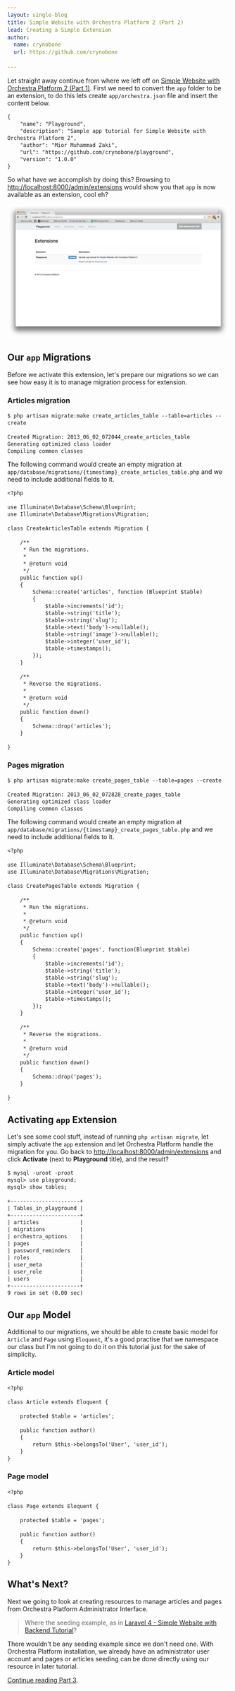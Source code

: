 ```yaml
---
layout: single-blog
title: Simple Website with Orchestra Platform 2 (Part 2)
lead: Creating a Simple Extension
author:
  name: crynobone
  url: https://github.com/crynobone

---
```


Let straight away continue from where we left off on [Simple Website with Orchestra Platform 2 (Part 1)](/blogs/2013/06/01/simple-website-1/). First we need to convert the `app` folder to be an extension, to do this lets create `app/orchestra.json` file and insert the content below.

	{
		"name": "Playground",
		"description": "Sample app tutorial for Simple Website with Orchestra Platform 2",
		"author": "Mior Muhammad Zaki",
		"url": "https://github.com/crynobone/playground",
		"version": "1.0.0"
	}

So what have we accomplish by doing this? Browsing to <http://localhost:8000/admin/extensions> would show you that `app` is now available as an extension, cool eh?

![Playground Extension is available](/blogs/assets/2013/06/playground-extension-available.png)

## Our `app` Migrations

Before we activate this extension, let's prepare our migrations so we can see how easy it is to manage migration process for extension.

### Articles migration

	$ php artisan migrate:make create_articles_table --table=articles --create
	
	Created Migration: 2013_06_02_072044_create_articles_table
	Generating optimized class loader
	Compiling common classes

The following command would create an empty migration at `app/database/migrations/{timestamp}_create_articles_table.php` and we need to include additional fields to it.

	<?php
	
	use Illuminate\Database\Schema\Blueprint;
	use Illuminate\Database\Migrations\Migration;

	class CreateArticlesTable extends Migration {

		/**
		 * Run the migrations.
		 *
		 * @return void
		 */
		public function up()
		{
			Schema::create('articles', function (Blueprint $table)
			{
				$table->increments('id');
				$table->string('title');
				$table->string('slug');
				$table->text('body')->nullable();
				$table->string('image')->nullable();
				$table->integer('user_id');
				$table->timestamps();
			});
		}

		/**
		 * Reverse the migrations.
		 *
		 * @return void
		 */
		public function down()
		{
			Schema::drop('articles');
		}

	}

### Pages migration

	$ php artisan migrate:make create_pages_table --table=pages --create
	
	Created Migration: 2013_06_02_072828_create_pages_table
	Generating optimized class loader
	Compiling common classes

The following command would create an empty migration at `app/database/migrations/{timestamp}_create_pages_table.php` and we need to include additional fields to it.

	<?php

	use Illuminate\Database\Schema\Blueprint;
	use Illuminate\Database\Migrations\Migration;

	class CreatePagesTable extends Migration {

		/**
		 * Run the migrations.
		 *
		 * @return void
		 */
		public function up()
		{
			Schema::create('pages', function(Blueprint $table)
			{
				$table->increments('id');
				$table->string('title');
				$table->string('slug');
				$table->text('body')->nullable();
				$table->integer('user_id');
				$table->timestamps();
			});
		}

		/**
		 * Reverse the migrations.
		 *
		 * @return void
		 */
		public function down()
		{
			Schema::drop('pages');
		}

	}

## Activating `app` Extension

Let's see some cool stuff, instead of running `php artisan migrate`, let simply activate the `app` extension and let Orchestra Platform handle the migration for you. Go back to <http://localhost:8000/admin/extensions> and click **Activate** (next to **Playground** title), and the result?

	$ mysql -uroot -proot
	mysql> use playground;
	mysql> show tables;
	
	+----------------------+
	| Tables_in_playground |
	+----------------------+
	| articles             |
	| migrations           |
	| orchestra_options    |
	| pages                |
	| password_reminders   |
	| roles                |
	| user_meta            |
	| user_role            |
	| users                |
	+----------------------+
	9 rows in set (0.00 sec)

## Our `app` Model

Additional to our migrations, we should be able to create basic model for `Article` and `Page` using `Eloquent`, it's a good practise that we namespace our class but I'm not going to do it on this tutorial just for the sake of simplicity.

### Article model

	<?php 
	
	class Article extends Eloquent {
		
		protected $table = 'articles';
	
		public function author()
		{
			return $this->belongsTo('User', 'user_id');
		}
	}
	
### Page model

	<?php 
	
	class Page extends Eloquent {
		
		protected $table = 'pages';
	
		public function author()
		{
			return $this->belongsTo('User', 'user_id');
		}
	}

## What's Next?

Next we going to look at creating resources to manage articles and pages from Orchestra Platform Administrator Interface. 

> Where the seeding example, as in [Laravel 4 - Simple Website with Backend Tutorial](http://www.codeforest.net/laravel4-simple-website-with-backend-1)?

There wouldn't be any seeding example since we don't need one. With Orchestra Platform installation, we already have an administrator user account and pages or articles seeding can be done directly using our resource in later tutorial.

[Continue reading Part 3](/blogs/2013/06/01/simple-website-3).
